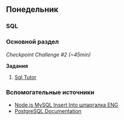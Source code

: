 ## Понедельник

### SQL
### Основной раздел

*Checkpoint Challenge #2 (~45min)*

**Задания**
1. [Sql Tutor](https://spicy-chipmunk-82.localtunnel.me/)


### Вспомогательные источники

- [Node.js MySQL Insert Into шпаргалка ENG](https://www.w3schools.com/nodejs/nodejs_mysql_insert.asp)
- [PostgreSQL Documentation](https://www.postgresql.org/docs/)
